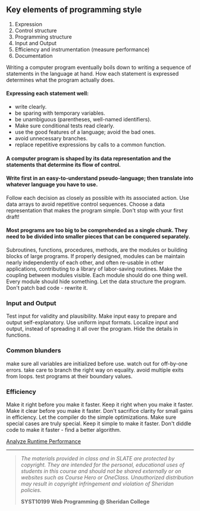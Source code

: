 ## Key elements of programming style

1. Expression
2. Control structure
3. Programming structure
4. Input and Output
5. Efficiency and instrumentation (measure performance)
6. Documentation

Writing a computer program eventually boils down to writing a sequence of statements in the language at hand.
How each statement is expressed determines what the program actually does.

#### Expressing each statement well:
* write clearly. 
* be sparing with temporary variables.
* be unambiguous (parentheses, well-named identifiers).
* Make sure conditional tests read clearly.
* use the good features of a language; avoid the bad ones.
* avoid unnecessary branches.
* replace repetitive expressions by calls to a common function.

#### A computer program is shaped by its data representation and the statements that determine its flow of control.

#### Write first in an easy-to-understand pseudo-language; then translate into whatever language you have to use.

Follow each decision as closely as possible with its associated action.
Use data arrays to avoid repetitive control sequences.
Choose a data representation that makes the program simple.
Don't stop with your first draft!
#### Most programs are too big to be comprehended as a single chunk. They need to be divided into smaller pieces that can be conquered separately. 
Subroutines, functions, procedures, methods, are the modules or building blocks of large programs. 
If properly designed, modules can be maintain nearly independently of each other, and often re-usable in other applications, contributing to a library of labor-saving routines.
Make the coupling between modules visible.
Each module should do one thing well.
Every module should hide something.
Let the data structure the program.
Don't patch bad code - rewrite it.

### Input and Output
Test input for validity and plausibility.
Make input easy to prepare and output self-explanatory.
Use uniform input formats.
Localize input and output, instead of spreading it all over the program. Hide the details in functions.

### Common blunders
make sure all variables are initialized before use.
watch out for off-by-one errors.
take care to branch the right way on equality.
avoid multiple exits from loops.
test programs at their boundary values.

### Efficiency
Make it right before you make it faster.
Keep it right when you make it faster.
Make it clear before you make it faster.
Don't sacrifice clarity for small gains in efficiency.
Let the compiler do the simple optimizations.
Make sure special cases are truly special.
Keep it simple to make it faster.
Don't diddle code to make it faster - find a better algorithm.


[Analyze Runtime Performance](https://developers.google.com/web/tools/chrome-devtools/rendering-tools/)

  
---
> *The materials provided in class and in SLATE are protected by copyright. They are intended for the personal, educational uses of students in this course and should not be shared externally or on websites such as Course Hero or OneClass. Unauthorized distribution may result in copyright infringement and violation of Sheridan policies.*
> 
> **SYST10199 Web Programming @ Sheridan College**
<!--stackedit_data:
eyJoaXN0b3J5IjpbLTk5MDMwNjkxOF19
-->
